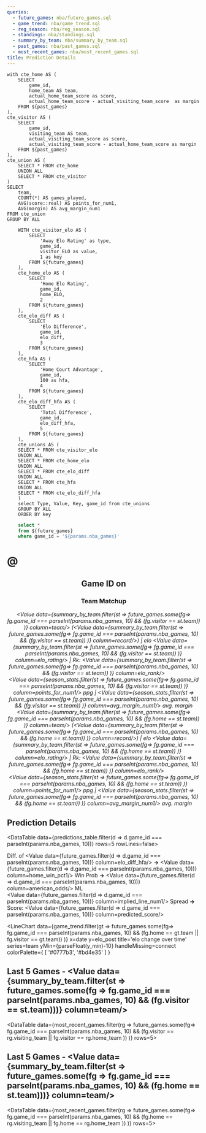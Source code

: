 ```yaml
---
queries:
  - future_games: nba/future_games.sql
  - game_trend: nba/game_trend.sql
  - reg_season: nba/reg_season.sql
  - standings: nba/standings.sql
  - summary_by_team: nba/summary_by_team.sql
  - past_games: nba/past_games.sql
  - most_recent_games: nba/most_recent_games.sql
title: Prediction Details
---
```


```season_stats
with cte_home AS (
    SELECT 
        game_id,
        home_team AS team,
        actual_home_team_score as score,
        actual_home_team_score - actual_visiting_team_score  as margin
    FROM ${past_games}
),
cte_visitor AS (
    SELECT 
        game_id,
        visiting_team AS team,
        actual_visiting_team_score as score,
        actual_visiting_team_score - actual_home_team_score as margin
    FROM ${past_games}
),
cte_union AS (
    SELECT * FROM cte_home
    UNION ALL
    SELECT * FROM cte_visitor
)
SELECT
    team,
    COUNT(*) AS games_played,
    AVG(score::real) AS points_for_num1,
    AVG(margin) AS avg_margin_num1
FROM cte_union
GROUP BY ALL
```

```predictions_table
    WITH cte_visitor_elo AS (
        SELECT
            'Away Elo Rating' as type,
            game_id,
            visitor_ELO as value,
            1 as key
        FROM ${future_games}
    ),
    cte_home_elo AS (
        SELECT
            'Home Elo Rating',
            game_id,
            home_ELO,
            2
        FROM ${future_games}
    ),
    cte_elo_diff AS (
        SELECT
            'Elo Difference',
            game_id,
            elo_diff,
            3
        FROM ${future_games}
    ),
    cte_hfa AS (
        SELECT
            'Home Court Advantage',
            game_id,
            100 as hfa,
            4
        FROM ${future_games}
    ),
    cte_elo_diff_hfa AS (
        SELECT
            'Total Difference',
            game_id,
            elo_diff_hfa,
            5
        FROM ${future_games}
    ),
    cte_unions AS (
    SELECT * FROM cte_visitor_elo
    UNION ALL
    SELECT * FROM cte_home_elo
    UNION ALL
    SELECT * FROM cte_elo_diff
    UNION ALL
    SELECT * FROM cte_hfa
    UNION ALL
    SELECT * FROM cte_elo_diff_hfa
    )
    select Type, Value, Key, game_id from cte_unions
    GROUP BY ALL
    ORDER BY key
```

```sql filtered_future_games
    select *
    from ${future_games}
    where game_id = '${params.nba_games}'
```

# <Value data={filtered_future_games} column=visitor/> @ <Value data={filtered_future_games} column=home/>

<center>

## Game ID <Value data={filtered_future_games} column=game_id/> on <Value data={filtered_future_games} column=date/>

### Team Matchup

_<Value data={summary_by_team.filter(st =>
        future_games.some(fg=>
            fg.game_id === parseInt(params.nba_games, 10) && (fg.visitor == st.team))
    )}  column=team/> (<Value data={summary_by_team.filter(st =>
        future_games.some(fg=>
            fg.game_id === parseInt(params.nba_games, 10) && (fg.visitor == st.team))
    )}  column=record/>) | elo <Value data={summary_by_team.filter(st =>
        future_games.some(fg=>
            fg.game_id === parseInt(params.nba_games, 10) && (fg.visitor == st.team))
    )}  column=elo_rating/> | Rk: <Value data={summary_by_team.filter(st =>
        future_games.some(fg=>
            fg.game_id === parseInt(params.nba_games, 10) && (fg.visitor == st.team))
    )}  column=elo_rank/>_ <br> _<Value data={season_stats.filter(st =>
        future_games.some(fg=>
            fg.game_id === parseInt(params.nba_games, 10) && (fg.visitor == st.team))
    )}  column=points_for_num1/> ppg |  <Value data={season_stats.filter(st =>
        future_games.some(fg=>
            fg.game_id === parseInt(params.nba_games, 10) && (fg.visitor == st.team))
    )}  column=avg_margin_num1/> avg. margin_<br>
_<Value data={summary_by_team.filter(st =>
        future_games.some(fg=>
            fg.game_id === parseInt(params.nba_games, 10) && (fg.home == st.team))
    )}  column=team/> (<Value data={summary_by_team.filter(st =>
        future_games.some(fg=>
            fg.game_id === parseInt(params.nba_games, 10) && (fg.home == st.team))
    )}  column=record/>) | elo <Value data={summary_by_team.filter(st =>
        future_games.some(fg=>
            fg.game_id === parseInt(params.nba_games, 10) && (fg.home == st.team))
    )}  column=elo_rating/> | Rk: <Value data={summary_by_team.filter(st =>
        future_games.some(fg=>
            fg.game_id === parseInt(params.nba_games, 10) && (fg.home == st.team))
    )}  column=elo_rank/>_ <br> _<Value data={season_stats.filter(st =>
        future_games.some(fg=>
            fg.game_id === parseInt(params.nba_games, 10) && (fg.home == st.team))
    )}  column=points_for_num1/> ppg |  <Value data={season_stats.filter(st =>
        future_games.some(fg=>
            fg.game_id === parseInt(params.nba_games, 10) && (fg.home == st.team))
    )}  column=avg_margin_num1/> avg. margin_

</center>

## Prediction Details

<DataTable data={predictions_table.filter(d => d.game_id === parseInt(params.nba_games, 10))} rows=5 rowLines=false>
  <Column id=type/>
  <Column id=value/>
</DataTable>

Diff. of <Value data={future_games.filter(d => d.game_id === parseInt(params.nba_games, 10))} column=elo_diff_hfa/> **->** <Value data={future_games.filter(d => d.game_id === parseInt(params.nba_games, 10))} column=home_win_pct1/> Win Prob **->** <Value data={future_games.filter(d => d.game_id === parseInt(params.nba_games, 10))} column=american_odds/> ML <br> <Value data={future_games.filter(d => d.game_id === parseInt(params.nba_games, 10))} column=implied_line_num1/> Spread **->** Score: <Value data={future_games.filter(d => d.game_id === parseInt(params.nba_games, 10))} column=predicted_score/> 

<script>

    $: test_val = Math.min(
            ...game_trend.filter(gt =>
                future_games.some(fg=>
                    fg.game_id === parseInt($page.params.nba_games, 10) && (fg.home == gt.team || fg.visitor == gt.team))
            ).map(item => item.elo_rating)
        )
    $: y_min = Math.min(1600,test_val)

</script>

<LineChart
    data={game_trend.filter(gt =>
        future_games.some(fg=>
            fg.game_id === parseInt(params.nba_games, 10) && (fg.home == gt.team || fg.visitor == gt.team))
    )} 
    x=date
    y=elo_post
    title='elo change over time'
    series=team
    yMin={parseFloat(y_min)-10}
    handleMissing=connect
    colorPalette={
        [
        '#0777b3',
        '#bd4e35'
        ]
    }
>
  <ReferenceLine y=1600 label="league avg." hideValue=true labelPosition=aboveStart />
</LineChart>

## Last 5 Games - <Value data={summary_by_team.filter(st => future_games.some(fg => fg.game_id === parseInt(params.nba_games, 10) && (fg.visitor == st.team)))}  column=team/>

<DataTable
    data={most_recent_games.filter(rg =>
        future_games.some(fg=>
            fg.game_id === parseInt(params.nba_games, 10) && (fg.visitor == rg.visiting_team || fg.visitor == rg.home_team ))
    )} 
    rows=5>
  <Column id=matchup/>
  <Column id=T title=" "/>
  <Column id=winning_team/>
  <Column id=score/>
  <Column id=elo_change_num1 title="Elo Change"/>
</DataTable>

## Last 5 Games - <Value data={summary_by_team.filter(st => future_games.some(fg => fg.game_id === parseInt(params.nba_games, 10) && (fg.home == st.team)))}  column=team/>

<DataTable
    data={most_recent_games.filter(rg =>
        future_games.some(fg=>
            fg.game_id === parseInt(params.nba_games, 10) && (fg.home == rg.visiting_team || fg.home == rg.home_team ))
    )} 
    rows=5>
  <Column id=matchup/>
  <Column id=T title=" "/>
  <Column id=winning_team/>
  <Column id=score/>
  <Column id=elo_change_num1 title="Elo Change"/>
</DataTable>
